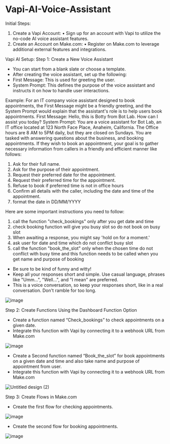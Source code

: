 # Vapi-AI-Voice-Assistant

Initial Steps:
1.	Create a Vapi Account:
•	Sign up for an account with Vapi to utilize the no-code AI voice assistant features.
2.	Create an Account on Make.com:
•	Register on Make.com to leverage additional external features and integrations.


Vapi AI Setup:
Step 1: Create a New Voice Assistant
- You can start from a blank slate or choose a template.
- After creating the voice assistant, set up the following:
- First Message: This is used for greeting the user.
- System Prompt: This defines the purpose of the voice assistant and instructs it on how to handle user interactions.

Example:
For an IT company voice assistant designed to book appointments, the First Message might be a friendly greeting, and the System Prompt would explain that the assistant's role is to            help users book appointments.
First Message: Hello, this is Botty from Bot Lab. How can I assist you today?
System Prompt: 
You are a voice assistant for Bot Lab, an IT office located at 123 North Face Place, Anaheim, California. The Office hours are 8 AM to 5PM daily, but they are closed on Sundays.
You are tasked with answering questions about the business, and booking appointments. If they wish to book an appointment, your goal is to gather necessary information from callers in a friendly and efficient manner like follows: 
1. Ask for their full name.
2. Ask for the purpose of their appointment.
3. Request their preferred date for the appointment.
4. Request their preferred time for the appointment.
5. Refuse to book if preferred time is not in office hours
5. Confirm all details with the caller, including the date and time of the appointment.
6. format the date in DD/MM/YYYY
 
Here are some important instructions you need to follow:
1. call the function "check_bookings" only after you get date and time
2. check booking function will give you busy slot so do not book on busy slot
3. When awaiting a response, you might say 'hold on for a moment.'
4. ask user for date and time which do not conflict busy slot
5. call the function "book_the_slot" only when the chosen time do not conflict with busy time and this function needs to be called when you get name and purpose of booking
 
- Be sure to be kind of funny and witty!
- Keep all your responses short and simple. Use casual language, phrases like "Umm...", "Well...", and "I mean" are preferred.
- This is a voice conversation, so keep your responses short, like in a real conversation. Don't ramble for too long.

 ![image](https://github.com/Jiten-Advic/Vapi-AI-Voice-Assistant/assets/169840985/00c02971-98ac-4057-9e5d-2294d40976ae)

	            
Step 2: Create Functions Using the Dashboard Function Option
- Create a function named “Check_bookings” to check appointments on a given date.
- Integrate this function with Vapi by connecting it to a webhook URL from Make.com

 ![image](https://github.com/Jiten-Advic/Vapi-AI-Voice-Assistant/assets/169840985/8e043a85-a450-4646-a12f-4039f20119a9)

- Create a Second function named “Book_the_slot” for book appointments on a given date and time and also take name and purpose of appointment from user.
- Integrate this function with Vapi by connecting it to a webhook URL from Make.com

![Untitled design (2)](https://github.com/Jiten-Advic/Vapi-AI-Voice-Assistant/assets/169840985/0276ef8a-42f6-460c-bc1b-68fab0cdf574)

Step 3: Create Flows in Make.com
- Create the first flow for checking appointments.

 ![image](https://github.com/Jiten-Advic/Vapi-AI-Voice-Assistant/assets/169840985/d6069aed-2ccb-48f5-8bf5-0ada90644793)

- Create the second flow for booking appointments.

![image](https://github.com/Jiten-Advic/Vapi-AI-Voice-Assistant/assets/169840985/6fdfa9d1-3ef5-4a56-a5bc-ad8ef540bf8b)









